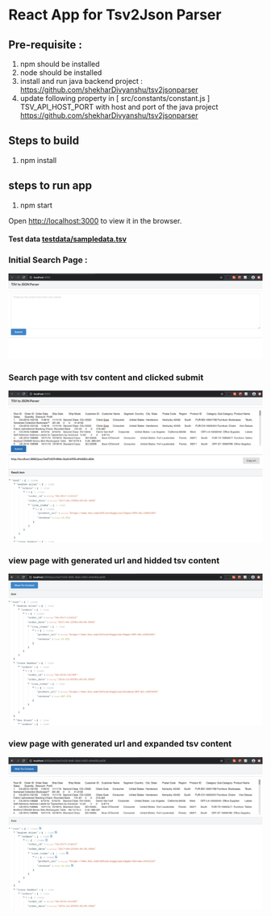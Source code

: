 # React App for Tsv2Json Parser

## Pre-requisite :
   1. npm should be installed
   2. node should be installed
   3. install and run java backend project : https://github.com/shekharDivyanshu/tsv2jsonparser
   4. update following property in [ src/constants/constant.js ]
      TSV_API_HOST_PORT with host and port of the java project https://github.com/shekharDivyanshu/tsv2jsonparser
   
   
## Steps to build 
   1. npm install
   
## steps to run app 
   1. npm start

Open [http://localhost:3000](http://localhost:3000) to view it in the browser.

#### Test data [testdata/sampledata.tsv](testdata/sampledata.tsv)

### Initial Search Page : 
<img src="images/initial_page.png" />

### Search page with tsv content and clicked submit 
<img src="images/search_page.png" />

### view page with generated url and hidded tsv content 
<img src="images/page_with_generated_url_1.png" />

### view page with generated url and expanded tsv content
<img src="images/page_with_generated_url_2.png" />
